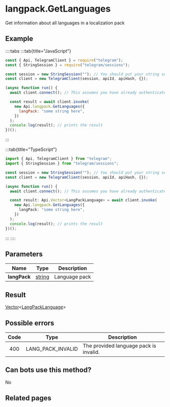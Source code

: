 # langpack.GetLanguages

Get information about all languages in a localization pack

## Example

::::tabs
:::tab{title="JavaScript"}

```js
const { Api, TelegramClient } = require("telegram");
const { StringSession } = require("telegram/sessions");

const session = new StringSession(""); // You should put your string session here
const client = new TelegramClient(session, apiId, apiHash, {});

(async function run() {
  await client.connect(); // This assumes you have already authenticated with .start()

  const result = await client.invoke(
    new Api.langpack.GetLanguages({
      langPack: "some string here",
    })
  );
  console.log(result); // prints the result
})();
```

:::

:::tab{title="TypeScript"}

```ts
import { Api, TelegramClient } from "telegram";
import { StringSession } from "telegram/sessions";

const session = new StringSession(""); // You should put your string session here
const client = new TelegramClient(session, apiId, apiHash, {});

(async function run() {
  await client.connect(); // This assumes you have already authenticated with .start()

  const result: Api.Vector<LangPackLanguage> = await client.invoke(
    new Api.langpack.GetLanguages({
      langPack: "some string here",
    })
  );
  console.log(result); // prints the result
})();
```

:::
::::

## Parameters

|     Name     | Type                                            | Description   |
| :----------: | ----------------------------------------------- | ------------- |
| **langPack** | [string](https://core.telegram.org/type/string) | Language pack |

## Result

[Vector](https://core.telegram.org/type/Vector%20t)<[LangPackLanguage](https://core.telegram.org/type/LangPackLanguage)>

## Possible errors

| Code | Type              | Description                            |
| :--: | ----------------- | -------------------------------------- |
| 400  | LANG_PACK_INVALID | The provided language pack is invalid. |

## Can bots use this method?

No

## Related pages
